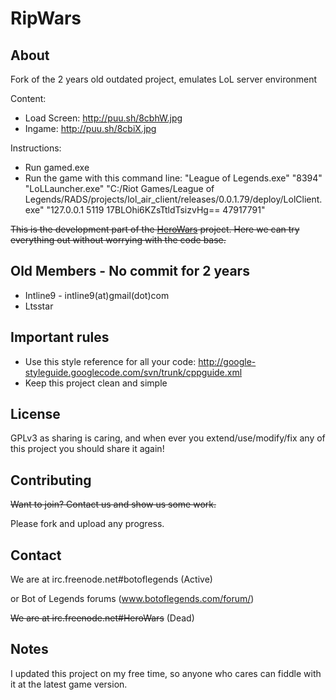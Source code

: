 RipWars
==================
About
------
Fork of the 2 years old outdated project, emulates LoL server environment

Content:
* Load Screen: http://puu.sh/8cbhW.jpg
* Ingame: http://puu.sh/8cbiX.jpg


Instructions:
* Run gamed.exe
* Run the game with this command line: "League of Legends.exe" "8394" "LoLLauncher.exe" "C:/Riot Games/League of Legends/RADS/projects/lol_air_client/releases/0.0.1.79/deploy/LolClient.exe" "127.0.0.1 5119 17BLOhi6KZsTtldTsizvHg== 47917791"

~~This is the development part of the [HeroWars](https://github.com/Intline9/HeroWars)  project. Here we can try everything out without worrying with the code base.~~

Old Members - No commit for 2 years
-------
* Intline9 - intline9(at)gmail(dot)com
* Ltsstar

Important rules
---------
* Use this style reference for all your code: http://google-styleguide.googlecode.com/svn/trunk/cppguide.xml
* Keep this project clean and simple

License
-------
GPLv3 as sharing is caring, and when ever you extend/use/modify/fix any of this project you should share it again!

Contributing
------------
~~Want to join? Contact us and show us some work.~~

Please fork and upload any progress.

Contact
-------
We are at irc.freenode.net#botoflegends (Active)

or Bot of Legends forums (www.botoflegends.com/forum/)

~~We are at irc.freenode.net#HeroWars~~ (Dead)

Notes
-------
I updated this project on my free time, so anyone who cares can fiddle with it at the latest game version.
